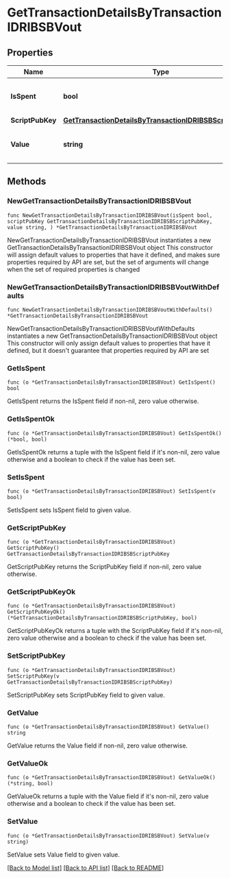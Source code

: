 # GetTransactionDetailsByTransactionIDRIBSBVout

## Properties

Name | Type | Description | Notes
------------ | ------------- | ------------- | -------------
**IsSpent** | **bool** | Defines whether the output is spent or not. | 
**ScriptPubKey** | [**GetTransactionDetailsByTransactionIDRIBSBScriptPubKey**](GetTransactionDetailsByTransactionIDRIBSBScriptPubKey.md) |  | 
**Value** | **string** | Represents the sent/received amount. | 

## Methods

### NewGetTransactionDetailsByTransactionIDRIBSBVout

`func NewGetTransactionDetailsByTransactionIDRIBSBVout(isSpent bool, scriptPubKey GetTransactionDetailsByTransactionIDRIBSBScriptPubKey, value string, ) *GetTransactionDetailsByTransactionIDRIBSBVout`

NewGetTransactionDetailsByTransactionIDRIBSBVout instantiates a new GetTransactionDetailsByTransactionIDRIBSBVout object
This constructor will assign default values to properties that have it defined,
and makes sure properties required by API are set, but the set of arguments
will change when the set of required properties is changed

### NewGetTransactionDetailsByTransactionIDRIBSBVoutWithDefaults

`func NewGetTransactionDetailsByTransactionIDRIBSBVoutWithDefaults() *GetTransactionDetailsByTransactionIDRIBSBVout`

NewGetTransactionDetailsByTransactionIDRIBSBVoutWithDefaults instantiates a new GetTransactionDetailsByTransactionIDRIBSBVout object
This constructor will only assign default values to properties that have it defined,
but it doesn't guarantee that properties required by API are set

### GetIsSpent

`func (o *GetTransactionDetailsByTransactionIDRIBSBVout) GetIsSpent() bool`

GetIsSpent returns the IsSpent field if non-nil, zero value otherwise.

### GetIsSpentOk

`func (o *GetTransactionDetailsByTransactionIDRIBSBVout) GetIsSpentOk() (*bool, bool)`

GetIsSpentOk returns a tuple with the IsSpent field if it's non-nil, zero value otherwise
and a boolean to check if the value has been set.

### SetIsSpent

`func (o *GetTransactionDetailsByTransactionIDRIBSBVout) SetIsSpent(v bool)`

SetIsSpent sets IsSpent field to given value.


### GetScriptPubKey

`func (o *GetTransactionDetailsByTransactionIDRIBSBVout) GetScriptPubKey() GetTransactionDetailsByTransactionIDRIBSBScriptPubKey`

GetScriptPubKey returns the ScriptPubKey field if non-nil, zero value otherwise.

### GetScriptPubKeyOk

`func (o *GetTransactionDetailsByTransactionIDRIBSBVout) GetScriptPubKeyOk() (*GetTransactionDetailsByTransactionIDRIBSBScriptPubKey, bool)`

GetScriptPubKeyOk returns a tuple with the ScriptPubKey field if it's non-nil, zero value otherwise
and a boolean to check if the value has been set.

### SetScriptPubKey

`func (o *GetTransactionDetailsByTransactionIDRIBSBVout) SetScriptPubKey(v GetTransactionDetailsByTransactionIDRIBSBScriptPubKey)`

SetScriptPubKey sets ScriptPubKey field to given value.


### GetValue

`func (o *GetTransactionDetailsByTransactionIDRIBSBVout) GetValue() string`

GetValue returns the Value field if non-nil, zero value otherwise.

### GetValueOk

`func (o *GetTransactionDetailsByTransactionIDRIBSBVout) GetValueOk() (*string, bool)`

GetValueOk returns a tuple with the Value field if it's non-nil, zero value otherwise
and a boolean to check if the value has been set.

### SetValue

`func (o *GetTransactionDetailsByTransactionIDRIBSBVout) SetValue(v string)`

SetValue sets Value field to given value.



[[Back to Model list]](../README.md#documentation-for-models) [[Back to API list]](../README.md#documentation-for-api-endpoints) [[Back to README]](../README.md)



